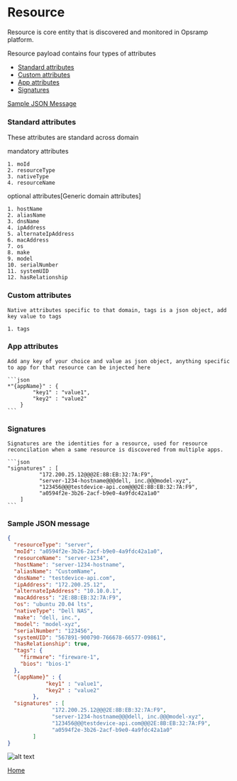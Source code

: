 # Resource

Resource is core entity that is discovered and monitored in Opsramp platform.

Resource payload contains four types of attributes

- [Standard attributes](#standard-attributes) 
- [Custom attributes](#custom-attributes)
- [App attributes](#app-attributes)
- [Signatures](#signatures)

[Sample JSON Message](#sample-json-message)

### Standard attributes

   These attributes are standard across domain

   mandatory attributes

    1. moId
    2. resourceType
    3. nativeType
    4. resourceName

   optional attributes[Generic domain attributes]

    1. hostName
    2. aliasName
    3. dnsName
    4. ipAddress
    5. alternateIpAddress
    6. macAddress
    7. os
    8. make
    9. model
    10. serialNumber
    11. systemUID
    12. hasRelationship

### Custom attributes

    Native attributes specific to that domain, tags is a json object, add key value to tags 

    1. tags

### App attributes
  
    Add any key of your choice and value as json object, anything specific to app for that resource can be injected here

    ```json
    *"{appName}" : {
            "key1" : "value1",  
            "key2" : "value2"
        }
    ```

### Signatures

    Signatures are the identities for a resource, used for resource reconcilation when a same resource is discovered from multiple apps.

    ```json
    "signatures" : [
              "172.200.25.12@@@2E:8B:EB:32:7A:F9",
              "server-1234-hostname@@@dell, inc.@@@model-xyz",
              "123456@@@testdevice-api.com@@@2E:8B:EB:32:7A:F9",
              "a0594f2e-3b26-2acf-b9e0-4a9fdc42a1a0"
        ]
    ```


### Sample JSON message
```json
{
  "resourceType": "server",
  "moId": "a0594f2e-3b26-2acf-b9e0-4a9fdc42a1a0",
  "resourceName": "server-1234",
  "hostName": "server-1234-hostname",
  "aliasName": "CustomName",
  "dnsName": "testdevice-api.com",
  "ipAddress": "172.200.25.12",
  "alternateIpAddress": "10.10.0.1",
  "macAddress": "2E:8B:EB:32:7A:F9",
  "os": "ubuntu 20.04 lts",
  "nativeType": "Dell NAS",
  "make": "dell, inc.",
  "model": "model-xyz",
  "serialNumber": "123456",
  "systemUID": "567891-900790-766678-66577-09861",
  "hasRelationship": true,
  "tags": {
    "firmware": "fireware-1",
    "bios": "bios-1"
  },
  "{appName}" : {
            "key1" : "value1",  
            "key2" : "value2"
        },
  "signatures" : [
              "172.200.25.12@@@2E:8B:EB:32:7A:F9",
              "server-1234-hostname@@@dell, inc.@@@model-xyz",
              "123456@@@testdevice-api.com@@@2E:8B:EB:32:7A:F9",
              "a0594f2e-3b26-2acf-b9e0-4a9fdc42a1a0"
        ]
}
```

![alt text](https://github.com/opsramp/sdk2.0/blob/main/images/resource_schema.png)

[Home](#resource)

